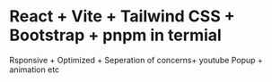 # React + Vite + Tailwind CSS + Bootstrap + pnpm in termial

Rsponsive + Optimized + Seperation of concerns+ youtube Popup + animation etc

